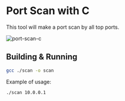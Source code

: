 # Port Scan with C

This tool will make a port scan by all top ports.

![port-scan-c](https://github.com/marcos-venicius/hacking-tools/assets/94018427/61dbf957-3f47-4bcf-aa2d-5351cfcae536)

## Building & Running

```bash
gcc ./scan -o scan
```

Example of usage:

```bash
./scan 10.0.0.1
```
